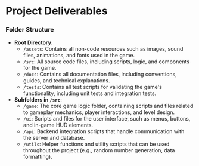 # Project Deliverables

### **Folder Structure**
- **Root Directory**:
  - `/assets`: Contains all non-code resources such as images, sound files, animations, and fonts used in the game.
  - `/src`: All source code files, including scripts, logic, and components for the game.
  - `/docs`: Contains all documentation files, including conventions, guides, and technical explanations.
  - `/tests`: Contains all test scripts for validating the game's functionality, including unit tests and integration tests.
- **Subfolders in `/src`**:
  - `/game`: The core game logic folder, containing scripts and files related to gameplay mechanics, player interactions, and level design.
  - `/ui`: Scripts and files for the user interface, such as menus, buttons, and in-game HUD elements.
  - `/api`: Backend integration scripts that handle communication with the server and database.
  - `/utils`: Helper functions and utility scripts that can be used throughout the project (e.g., random number generation, data formatting).